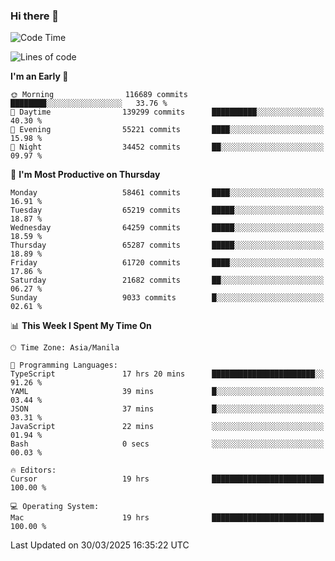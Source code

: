 ### Hi there 👋

<!--START_SECTION:waka-->
![Code Time](http://img.shields.io/badge/Code%20Time-5%2C971%20hrs%2013%20mins-blue)

![Lines of code](https://img.shields.io/badge/From%20Hello%20World%20I%27ve%20Written-126.7%20million%20lines%20of%20code-blue)

**I'm an Early 🐤** 

```text
🌞 Morning                116689 commits      ████████░░░░░░░░░░░░░░░░░   33.76 % 
🌆 Daytime                139299 commits      ██████████░░░░░░░░░░░░░░░   40.30 % 
🌃 Evening                55221 commits       ████░░░░░░░░░░░░░░░░░░░░░   15.98 % 
🌙 Night                  34452 commits       ██░░░░░░░░░░░░░░░░░░░░░░░   09.97 % 
```
📅 **I'm Most Productive on Thursday** 

```text
Monday                   58461 commits       ████░░░░░░░░░░░░░░░░░░░░░   16.91 % 
Tuesday                  65219 commits       █████░░░░░░░░░░░░░░░░░░░░   18.87 % 
Wednesday                64259 commits       █████░░░░░░░░░░░░░░░░░░░░   18.59 % 
Thursday                 65287 commits       █████░░░░░░░░░░░░░░░░░░░░   18.89 % 
Friday                   61720 commits       ████░░░░░░░░░░░░░░░░░░░░░   17.86 % 
Saturday                 21682 commits       ██░░░░░░░░░░░░░░░░░░░░░░░   06.27 % 
Sunday                   9033 commits        █░░░░░░░░░░░░░░░░░░░░░░░░   02.61 % 
```


📊 **This Week I Spent My Time On** 

```text
🕑︎ Time Zone: Asia/Manila

💬 Programming Languages: 
TypeScript               17 hrs 20 mins      ███████████████████████░░   91.26 % 
YAML                     39 mins             █░░░░░░░░░░░░░░░░░░░░░░░░   03.44 % 
JSON                     37 mins             █░░░░░░░░░░░░░░░░░░░░░░░░   03.31 % 
JavaScript               22 mins             ░░░░░░░░░░░░░░░░░░░░░░░░░   01.94 % 
Bash                     0 secs              ░░░░░░░░░░░░░░░░░░░░░░░░░   00.03 % 

🔥 Editors: 
Cursor                   19 hrs              █████████████████████████   100.00 % 

💻 Operating System: 
Mac                      19 hrs              █████████████████████████   100.00 % 
```


 Last Updated on 30/03/2025 16:35:22 UTC
<!--END_SECTION:waka-->


<!--
**rad182/rad182** is a ✨ _special_ ✨ repository because its `README.md` (this file) appears on your GitHub profile.

Here are some ideas to get you started:

- 🔭 I’m currently working on ...
- 🌱 I’m currently learning ...
- 👯 I’m looking to collaborate on ...
- 🤔 I’m looking for help with ...
- 💬 Ask me about ...
- 📫 How to reach me: ...
- 😄 Pronouns: ...
- ⚡ Fun fact: ...
-->
